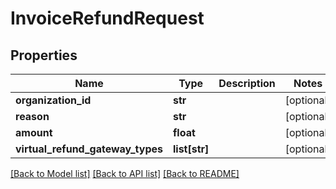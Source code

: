 # InvoiceRefundRequest

## Properties
Name | Type | Description | Notes
------------ | ------------- | ------------- | -------------
**organization_id** | **str** |  | [optional] 
**reason** | **str** |  | [optional] 
**amount** | **float** |  | [optional] 
**virtual_refund_gateway_types** | **list[str]** |  | [optional] 

[[Back to Model list]](../README.md#documentation-for-models) [[Back to API list]](../README.md#documentation-for-api-endpoints) [[Back to README]](../README.md)

